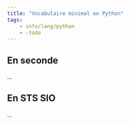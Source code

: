```yaml
---
title: "Vocabulaire minimal en Python"
tags:
    - info/lang/python
    - -todo
---
```


## En seconde

...

## En STS SIO

...
